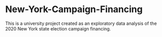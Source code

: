 # New-York-Campaign-Financing
This is a university project created as an exploratory data analysis of the 2020 New York state election campaign financing.
